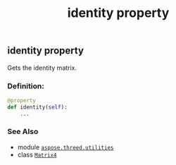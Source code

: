 ﻿---
title: identity property
second_title: Aspose.3D for Python via .NET API References
description: 
type: docs
weight: 150
url: /aspose.threed.utilities/matrix4/identity/
is_root: false
---

## identity property


Gets the identity matrix.
### Definition:
```python
@property
def identity(self):
    ...
```

### See Also
* module [`aspose.threed.utilities`](../../)
* class [`Matrix4`](/3d/python-net/aspose.threed.utilities/matrix4)

